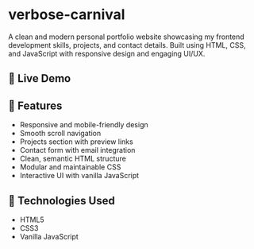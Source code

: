 # verbose-carnival

A clean and modern personal portfolio website showcasing my frontend development skills, projects, and contact details. Built using HTML, CSS, and JavaScript with responsive design and engaging UI/UX.

## 🔗 Live Demo


## 📌 Features

- Responsive and mobile-friendly design  
- Smooth scroll navigation  
- Projects section with preview links  
- Contact form with email integration
- Clean, semantic HTML structure  
- Modular and maintainable CSS  
- Interactive UI with vanilla JavaScript

## 🚀 Technologies Used

- HTML5  
- CSS3  
- Vanilla JavaScript 


